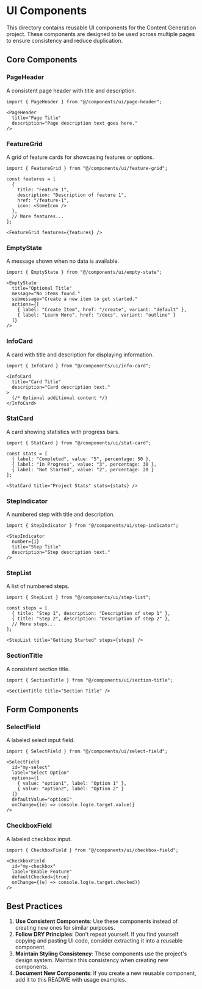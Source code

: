 # UI Components

This directory contains reusable UI components for the Content Generation project. These components are designed to be used across multiple pages to ensure consistency and reduce duplication.

## Core Components

### PageHeader

A consistent page header with title and description.

```tsx
import { PageHeader } from "@/components/ui/page-header";

<PageHeader 
  title="Page Title" 
  description="Page description text goes here."
/>
```

### FeatureGrid

A grid of feature cards for showcasing features or options.

```tsx
import { FeatureGrid } from "@/components/ui/feature-grid";

const features = [
  {
    title: "Feature 1",
    description: "Description of feature 1",
    href: "/feature-1",
    icon: <SomeIcon />
  },
  // More features...
];

<FeatureGrid features={features} />
```

### EmptyState

A message shown when no data is available.

```tsx
import { EmptyState } from "@/components/ui/empty-state";

<EmptyState 
  title="Optional Title"
  message="No items found." 
  submessage="Create a new item to get started."
  actions={[
    { label: "Create Item", href: "/create", variant: "default" },
    { label: "Learn More", href: "/docs", variant: "outline" }
  ]}
/>
```

### InfoCard

A card with title and description for displaying information.

```tsx
import { InfoCard } from "@/components/ui/info-card";

<InfoCard 
  title="Card Title" 
  description="Card description text."
>
  {/* Optional additional content */}
</InfoCard>
```

### StatCard

A card showing statistics with progress bars.

```tsx
import { StatCard } from "@/components/ui/stat-card";

const stats = [
  { label: "Completed", value: "5", percentage: 50 },
  { label: "In Progress", value: "3", percentage: 30 },
  { label: "Not Started", value: "2", percentage: 20 }
];

<StatCard title="Project Stats" stats={stats} />
```

### StepIndicator

A numbered step with title and description.

```tsx
import { StepIndicator } from "@/components/ui/step-indicator";

<StepIndicator 
  number={1} 
  title="Step Title" 
  description="Step description text."
/>
```

### StepList

A list of numbered steps.

```tsx
import { StepList } from "@/components/ui/step-list";

const steps = [
  { title: "Step 1", description: "Description of step 1" },
  { title: "Step 2", description: "Description of step 2" },
  // More steps...
];

<StepList title="Getting Started" steps={steps} />
```

### SectionTitle

A consistent section title.

```tsx
import { SectionTitle } from "@/components/ui/section-title";

<SectionTitle title="Section Title" />
```

## Form Components

### SelectField

A labeled select input field.

```tsx
import { SelectField } from "@/components/ui/select-field";

<SelectField 
  id="my-select" 
  label="Select Option" 
  options={[
    { value: "option1", label: "Option 1" },
    { value: "option2", label: "Option 2" }
  ]}
  defaultValue="option1"
  onChange={(e) => console.log(e.target.value)}
/>
```

### CheckboxField

A labeled checkbox input.

```tsx
import { CheckboxField } from "@/components/ui/checkbox-field";

<CheckboxField 
  id="my-checkbox" 
  label="Enable Feature" 
  defaultChecked={true}
  onChange={(e) => console.log(e.target.checked)}
/>
```

## Best Practices

1. **Use Consistent Components**: Use these components instead of creating new ones for similar purposes.
2. **Follow DRY Principles**: Don't repeat yourself. If you find yourself copying and pasting UI code, consider extracting it into a reusable component.
3. **Maintain Styling Consistency**: These components use the project's design system. Maintain this consistency when creating new components.
4. **Document New Components**: If you create a new reusable component, add it to this README with usage examples.